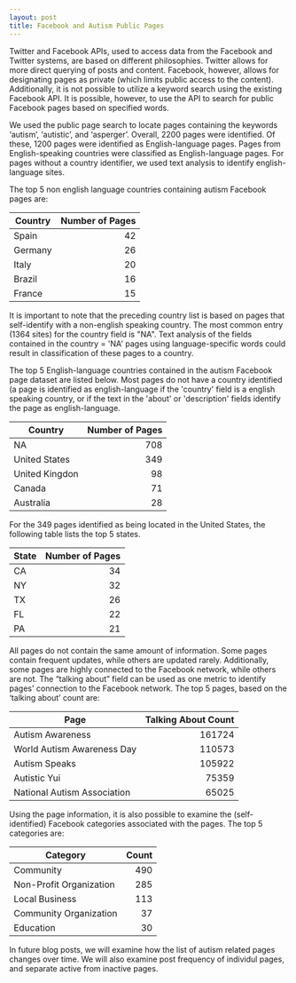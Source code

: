```yaml
---
layout: post
title: Facebook and Autism Public Pages      
---
```


Twitter and Facebook APIs, used to access data from the Facebook and Twitter systems, are based on different philosophies.  Twitter allows for more direct querying of posts and content.  Facebook, however, allows for designating pages as private (which limits public access to the content).  Additionally, it is not possible to utilize a keyword search using the existing Facebook API.  It is possible, however, to use the API to search for public Facebook pages based on specified words. 

 We used the public page search to locate pages containing the keywords ‘autism’, ‘autistic’, and ‘asperger’. Overall, 2200 pages were identified.  Of these, 1200 pages were identified as English-language pages.  Pages from English-speaking countries were classified as English-language pages.  For pages without a country identifier, we used text analysis to identify english-language sites. 

The top 5 non english language countries containing autism Facebook pages are:

Country| Number of Pages
--- | ---:
Spain | 42
Germany | 26
Italy | 20
Brazil | 16
France | 15

It is important to note that the preceding country list is based on pages that self-identify with a non-english speaking country.  The most common entry (1364 sites) for the country field is "NA".  Text analysis of the fields contained in the country = 'NA' pages using language-specific words could result in classification of these pages to a country. 


The top 5 English-language countries contained in the autism Facebook page dataset are listed below.  Most pages do not have a country identified (a page is identified as english-language if the 'country' field is a english speaking country, or if the text in the 'about' or 'description' fields identify the page as english-language.

Country | Number of Pages
--- | ---: 
  NA  | 708
  United States  | 349
 United Kingdon  | 98
Canada | 71
Australia | 28 




For the 349 pages identified as being located in the United States, the following table lists the top 5 states.

State  | Number of Pages
--- | ---:
CA | 34
NY | 32
TX | 26
FL  | 22
PA | 21

All pages do not contain the same amount of information.  Some pages contain frequent updates, while others are updated rarely.  Additionally, some pages are highly connected to the Facebook network, while others are not.  The “talking about” field can be used as one metric to identify pages' connection to the Facebook network.  The top 5 pages, based on the ‘talking about’ count are:

Page | Talking About Count
--- | ---:
Autism Awareness | 161724
World Autism Awareness Day | 110573
Autism Speaks |  105922
Autistic Yui |  75359
National Autism Association |  65025


Using the page information, it is also possible to examine the (self-identified) Facebook categories associated with the pages.  The top 5 categories are:


Category | Count
---|---:
Community | 490
Non-Profit Organization | 285
Local Business | 113
Community Organization | 37
Education | 30

In future blog posts, we will examine how the list of autism related pages changes over time.  We will also examine post frequency of individul pages, and separate active from inactive pages. 




